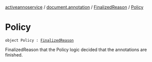 [activeannoservice](../../index.md) / [document.annotation](../index.md) / [FinalizedReason](index.md) / [Policy](./-policy.md)

# Policy

`object Policy : `[`FinalizedReason`](index.md)

FinalizedReason that the Policy logic decided that the annotations are finished.

